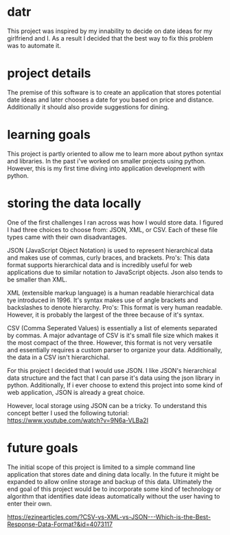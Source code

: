 # datr
This project was inspired by my innability to decide on date ideas for my girlfriend and I. As a result
I decided that the best way to fix this problem was to automate it.

# project details
The premise of this software is to create an application that stores potential date ideas and later chooses
a date for you based on price and distance. Additionally it should also provide suggestions for dining.

# learning goals
This project is partly oriented to allow me to learn more about python syntax and libraries. In the past i've worked on smaller projects using python. However, this is my first
time diving into application development with python.

# storing the data locally
One of the first challenges I ran across was how I would store data. I figured I had three choices to choose from: JSON, XML, or CSV. Each of these file types came with
their own disadvantages. 

JSON (JavaScript Object Notation) is used to represent hierarchical data and makes use of commas, curly braces, and brackets. Pro's:
This data format supports hierarchical data and is incredibly useful for web applications due to similar notation to JavaScript objects. Json also tends to be smaller
than XML.

XML (extensible markup language) is a human readable hierarchical data tye introduced in 1996. It's syntax makes use of angle brackets and backslashes
to denote hierarchy. Pro's: This format is very human readable. However, it is probably the largest of the three because of it's syntax.

CSV (Comma Seperated Values) is essentially a list of elements separated by commas. A major advantage of CSV is it's small file size which makes it the most compact of the three. 
However, this format is not very versatile and essentially requires a custom parser to organize your data. Additionally, the data in a CSV isn't hierarchichal. 

For this project I decided that I would use JSON. I like JSON's hierarchical data structure and the fact that I can parse it's data using the json library in python. Additionally,
If i ever choose to extend this project into some kind of web application, JSON is already a great choice.

However, local storage using JSON can be a tricky. To understand this concept better I used the following tutorial: 
https://www.youtube.com/watch?v=9N6a-VLBa2I



# future goals
The initial scope of this project is limited to a simple command line application that stores date and dining data locally.
In the future it might be expanded to allow online storage and backup of this data. 
Ultimately the end goal of this project would be to incorporate some kind of technology or algorithm that identifies date ideas
automatically without the user having to enter their own.

https://ezinearticles.com/?CSV-vs-XML-vs-JSON---Which-is-the-Best-Response-Data-Format?&id=4073117